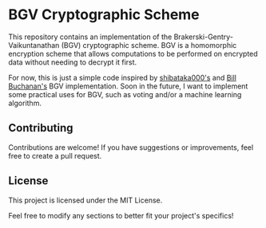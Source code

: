 # BGV Cryptographic Scheme

This repository contains an implementation of the Brakerski-Gentry-Vaikuntanathan (BGV) cryptographic scheme. BGV is a homomorphic encryption scheme that allows computations to be performed on encrypted data without needing to decrypt it first.

For now, this is just a simple code inspired by [shibataka000's](https://github.com/shibataka000/BGV) and [Bill Buchanan's](https://asecuritysite.com/homomorphic/bgv) BGV implementation. Soon in the future, I want to implement some practical uses for BGV, such as voting and/or a machine learning algorithm.

## Contributing

Contributions are welcome! If you have suggestions or improvements, feel free to create a pull request.

## License

This project is licensed under the MIT License.

Feel free to modify any sections to better fit your project's specifics!


